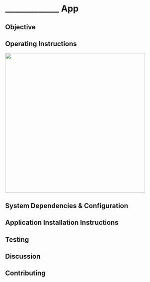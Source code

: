 # _____________ App


## Objective


## Operating Instructions

<img src="" width="450" alt="">


## System Dependencies & Configuration

## Application Installation Instructions

## Testing

## Discussion

## Contributing
